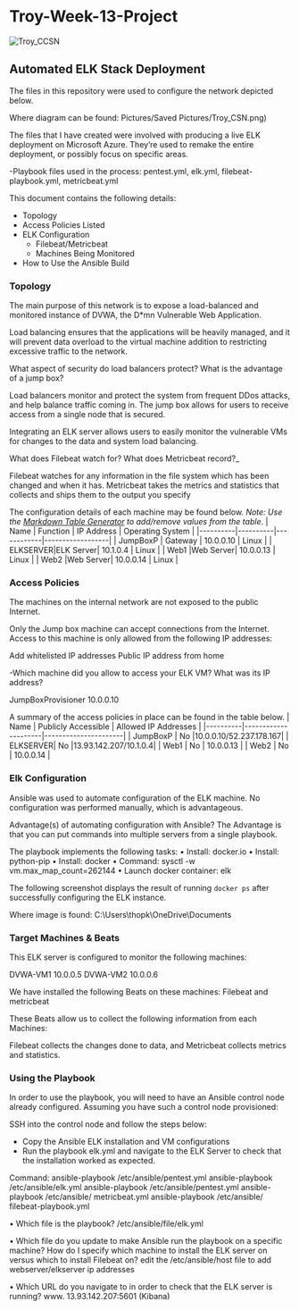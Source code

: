 # Troy-Week-13-Project
![Troy_CCSN](https://user-images.githubusercontent.com/85655831/136860846-b53156cf-ca0f-4dcc-bebd-de7e4a6a68de.PNG)

## Automated ELK Stack Deployment

The files in this repository were used to configure the network depicted below.

Where diagram can be found: Pictures/Saved Pictures/Troy_CSN.png)

The files that I have created were involved with producing a live ELK deployment on Microsoft Azure. They’re used to remake the entire deployment, or possibly focus on specific areas. 

-Playbook files used in the process: pentest.yml, elk.yml, filebeat-playbook.yml, metricbeat.yml

This document contains the following details:
- Topology
- Access Policies Listed
- ELK Configuration
  - Filebeat/Metricbeat
  - Machines Being Monitored
- How to Use the Ansible Build

### Topology

The main purpose of this network is to expose a load-balanced and monitored instance of DVWA, the D*mn Vulnerable Web Application.

Load balancing ensures that the applications will be heavily managed, and 
it will prevent data overload to the virtual machine addition to restricting excessive traffic to the network.


What aspect of security do load balancers protect? What is the advantage of a jump box?

Load balancers monitor and protect the system from frequent DDos attacks, and help balance traffic coming in. The jump box allows for users to receive access from a single node that is secured.

Integrating an ELK server allows users to easily monitor the vulnerable 
VMs for changes to the data and system load balancing.

What does Filebeat watch for? What does Metricbeat record?_

Filebeat watches for any information in the file system which has been changed and when it has. Metricbeat takes the metrics and statistics that collects and ships them to the output you specify

The configuration details of each machine may be found below.
_Note: Use the [Markdown Table Generator](http://www.tablesgenerator.com/markdown_tables) to add/remove values from the table_.
| Name     | Function | IP Address | Operating System |
|----------|----------|------------|------------------|
| JumpBoxP | Gateway  | 10.0.0.10  | Linux            |
| ELKSERVER|ELK Server| 10.1.0.4   | Linux            |
| Web1     |Web Server| 10.0.0.13  | Linux            |
| Web2     |Web Server| 10.0.0.14  | Linux            |

### Access Policies

The machines on the internal network are not exposed to the public Internet. 

Only the Jump box machine can accept connections from the Internet. Access to this machine is only allowed from the following IP addresses:

Add whitelisted IP addresses Public IP address from home

-Which machine did you allow to access your ELK VM? What was its IP address?

JumpBoxProvisioner 10.0.0.10

A summary of the access policies in place can be found in the table below.
| Name     | Publicly Accessible | Allowed IP Addresses |
|----------|---------------------|----------------------|
| JumpBoxP |    No               |10.0.0.10/52.237.178.167|
| ELKSERVER|    No               |13.93.142.207/10.1.0.4|                                                           | Web1     |    No               |     10.0.0.13        |
| Web2     |    No               |       10.0.0.14         |

### Elk Configuration

Ansible was used to automate configuration of the ELK machine. No configuration was performed manually, which is advantageous.

Advantage(s) of automating configuration with Ansible? The Advantage is that you can put commands into multiple servers from a single playbook.

The playbook implements the following tasks:
•  Install: docker.io 
•  Install: python-pip 
•  Install: docker 
•  Command: sysctl -w vm.max_map_count=262144 
•  Launch docker container: elk

The following screenshot displays the result of running `docker ps` after successfully configuring the ELK instance.

Where image is found: C:\Users\thopk\OneDrive\Documents
### Target Machines & Beats
This ELK server is configured to monitor the following machines:

DVWA-VM1 10.0.0.5 DVWA-VM2 10.0.0.6

We have installed the following Beats on these machines:
Filebeat and metricbeat

These Beats allow us to collect the following information from each 
Machines:

Filebeat collects the changes done to data, and Metricbeat collects metrics and statistics.

### Using the Playbook
In order to use the playbook, you will need to have an Ansible control node already configured. Assuming you have such a control node provisioned: 

SSH into the control node and follow the steps below:
- Copy the Ansible ELK installation and VM configurations 
- Run the playbook elk.yml and navigate to the ELK Server to check that the installation worked as expected.

Command: ansible-playbook /etc/ansible/pentest.yml
         ansible-playbook /etc/ansible/elk.yml
         ansible-playbook /etc/ansible/pentest.yml
         ansible-playbook /etc/ansible/ metricbeat.yml
         ansible-playbook /etc/ansible/ filebeat-playbook.yml


• Which file is the playbook? /etc/ansible/file/elk.yml 

• Which file do you update to make Ansible run the playbook on a specific machine? How do I specify which machine to install the ELK server on versus which to install Filebeat on? edit the /etc/ansible/host file to add webserver/elkserver ip addresses 

•  Which URL do you navigate to in order to check that the ELK server is running? www. 13.93.142.207:5601 (Kibana)

